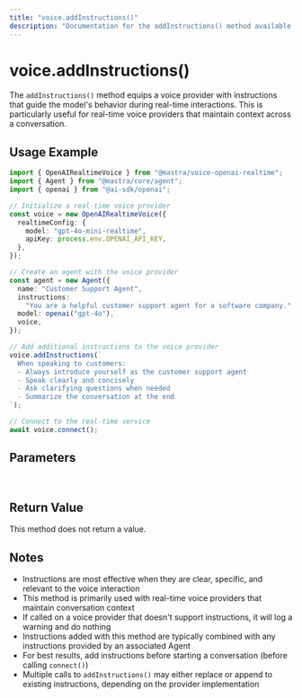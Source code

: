 ```yaml
---
title: "voice.addInstructions()"
description: "Documentation for the addInstructions() method available in voice providers, which adds instructions to guide the voice model's behavior."
---
```


# voice.addInstructions()

The `addInstructions()` method equips a voice provider with instructions that guide the model's behavior during real-time interactions. This is particularly useful for real-time voice providers that maintain context across a conversation.

## Usage Example

```typescript
import { OpenAIRealtimeVoice } from "@mastra/voice-openai-realtime";
import { Agent } from "@mastra/core/agent";
import { openai } from "@ai-sdk/openai";

// Initialize a real-time voice provider
const voice = new OpenAIRealtimeVoice({
  realtimeConfig: {
    model: "gpt-4o-mini-realtime",
    apiKey: process.env.OPENAI_API_KEY,
  },
});

// Create an agent with the voice provider
const agent = new Agent({
  name: "Customer Support Agent",
  instructions:
    "You are a helpful customer support agent for a software company.",
  model: openai("gpt-4o"),
  voice,
});

// Add additional instructions to the voice provider
voice.addInstructions(`
  When speaking to customers:
  - Always introduce yourself as the customer support agent
  - Speak clearly and concisely
  - Ask clarifying questions when needed
  - Summarize the conversation at the end
`);

// Connect to the real-time service
await voice.connect();
```

## Parameters

<br />
<PropertiesTable
  content={[
    {
      name: "instructions",
      type: "string",
      description: "Instructions to guide the voice model's behavior",
      isOptional: false,
    },
  ]}
/>

## Return Value

This method does not return a value.

## Notes

- Instructions are most effective when they are clear, specific, and relevant to the voice interaction
- This method is primarily used with real-time voice providers that maintain conversation context
- If called on a voice provider that doesn't support instructions, it will log a warning and do nothing
- Instructions added with this method are typically combined with any instructions provided by an associated Agent
- For best results, add instructions before starting a conversation (before calling `connect()`)
- Multiple calls to `addInstructions()` may either replace or append to existing instructions, depending on the provider implementation
